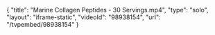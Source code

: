 {
    "title": "Marine Collagen Peptides - 30 Servings.mp4",
    "type": "solo",
    "layout": "iframe-static",
    "videoId": "98938154",
    "url": "\/tvpembed\/98938154"
}